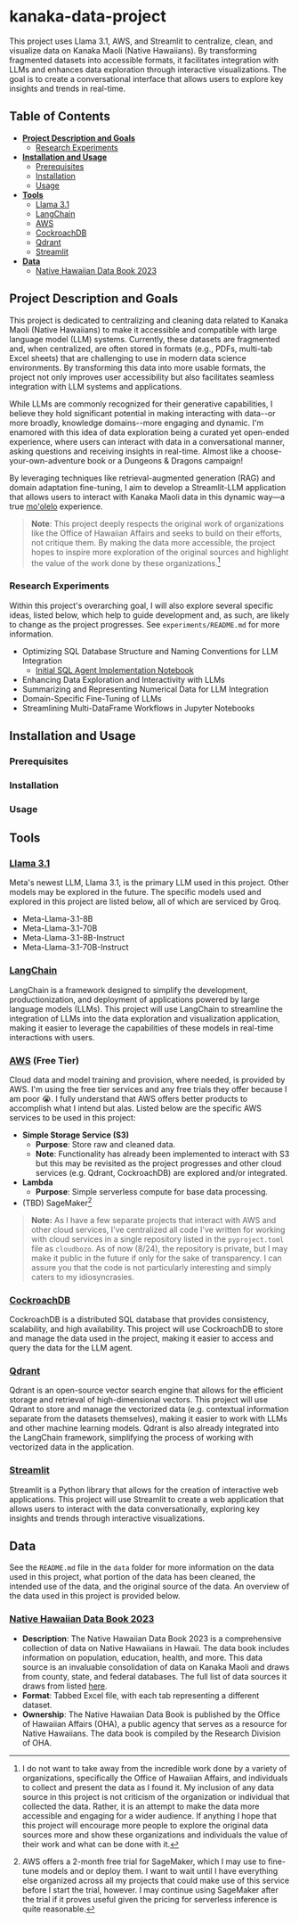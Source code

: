 # kanaka-data-project

This project uses Llama 3.1, AWS, and Streamlit to centralize, clean, and visualize data on Kanaka Maoli (Native Hawaiians). By transforming fragmented datasets into accessible formats, it facilitates integration with LLMs and enhances data exploration through interactive visualizations. The goal is to create a conversational interface that allows users to explore key insights and trends in real-time.

## Table of Contents

- [**Project Description and Goals**](#project-description-and-goals)
  - [Research Experiments](#research-experiments)
- [**Installation and Usage**](#installation-and-usage)
  - [Prerequisites](#prerequisites)
  - [Installation](#installation)
  - [Usage](#usage)
- [**Tools**](#tools)
  - [Llama 3.1](#llama-31)
  - [LangChain](#langchain)
  - [AWS](#aws-free-tier)
  - [CockroachDB](#cockroachdb)
  - [Qdrant](#qdrant)
  - [Streamlit](#streamlit)
- [**Data**](#data)
  - [Native Hawaiian Data Book 2023](#native-hawaiian-data-book-2023)

## Project Description and Goals

This project is dedicated to centralizing and cleaning data related to Kanaka Maoli (Native Hawaiians) to make it accessible and compatible with large language model (LLM) systems. Currently, these datasets are fragmented and, when centralized, are often stored in formats (e.g., PDFs, multi-tab Excel sheets) that are challenging to use in modern data science environments. By transforming this data into more usable formats, the project not only improves user accessibility but also facilitates seamless integration with LLM systems and applications.

While LLMs are commonly recognized for their generative capabilities, I believe they hold significant potential in making interacting with data--or more broadly, knowledge domains--more engaging and dynamic. I'm enamored with this idea of data exploration being a curated yet open-ended experience, where users can interact with data in a conversational manner, asking questions and receiving insights in real-time. Almost like a choose-your-own-adventure book or a Dungeons & Dragons campaign!

By leveraging techniques like retrieval-augmented generation (RAG) and domain adaptation fine-tuning, I aim to develop a Streamlit-LLM application that allows users to interact with Kanaka Maoli data in this dynamic way—a true [mo'olelo](https://education.nationalgeographic.org/resource/storytelling-and-cultural-traditions/) experience.

> **Note**: This project deeply respects the original work of organizations like the Office of Hawaiian Affairs and seeks to build on their efforts, not critique them. By making the data more accessible, the project hopes to inspire more exploration of the original sources and highlight the value of the work done by these organizations.[^bignote2]

### Research Experiments

Within this project's overarching goal, I will also explore several specific ideas, listed below, which help to guide development and, as such, are likely to change as the project progresses. See `experiments/README.md` for more information.

- Optimizing SQL Database Structure and Naming Conventions for LLM Integration
  - [Initial SQL Agent Implementation Notebook](experiments/notebooks/initial-sql-agent.ipynb)
- Enhancing Data Exploration and Interactivity with LLMs
- Summarizing and Representing Numerical Data for LLM Integration
- Domain-Specific Fine-Tuning of LLMs
- Streamlining Multi-DataFrame Workflows in Jupyter Notebooks

## Installation and Usage

### Prerequisites

### Installation

### Usage

## Tools

### [Llama 3.1](https://llama.meta.com/)

Meta's newest LLM, Llama 3.1, is the primary LLM used in this project. Other models may be explored in the future. The specific models used and explored in this project are listed below, all of which are serviced by Groq.

- Meta-Llama-3.1-8B
- Meta-Llama-3.1-70B
- Meta-Llama-3.1-8B-Instruct
- Meta-Llama-3.1-70B-Instruct

### [LangChain](https://langchain.com/)

LangChain is a framework designed to simplify the development, productionization, and deployment of applications powered by large language models (LLMs). This project will use LangChain to streamline the integration of LLMs into the data exploration and visualization application, making it easier to leverage the capabilities of these models in real-time interactions with users.

### [AWS](https://aws.amazon.com/) (Free Tier)

Cloud data and model training and provision, where needed, is provided by AWS. I'm using the free tier services and any free trials they offer because I am poor :sob:. I fully understand that AWS offers better products to accomplish what I intend but alas. Listed below are the specific AWS services to be used in this project:

- **Simple Storage Service (S3)**
  - **Purpose**: Store raw and cleaned data.
  - **Note**: Functionality has already been implemented to interact with S3 but this may be revisited as the project progresses and other cloud services (e.g. Qdrant, CockroachDB) are explored and/or integrated.
- **Lambda**
  - **Purpose**: Simple serverless compute for base data processing.
- (TBD) SageMaker[^bignote3]

> **Note:** As I have a few separate projects that interact with AWS and other cloud services, I've centralized all code I've written for working with cloud services in a single repository listed in the `pyproject.toml` file as `cloudbozo`. As of now (8/24), the repository is private, but I may make it public in the future if only for the sake of transparency. I can assure you that the code is not particularly interesting and simply caters to my idiosyncrasies.

### [CockroachDB](https://www.cockroachlabs.com/)

CockroachDB is a distributed SQL database that provides consistency, scalability, and high availability. This project will use CockroachDB to store and manage the data used in the project, making it easier to access and query the data for the LLM agent.

### [Qdrant](https://qdrant.com/)

Qdrant is an open-source vector search engine that allows for the efficient storage and retrieval of high-dimensional vectors. This project will use Qdrant to store and manage the vectorized data (e.g. contextual information separate from the datasets themselves), making it easier to work with LLMs and other machine learning models. Qdrant is also already integrated into the LangChain framework, simplifying the process of working with vectorized data in the application.

### [Streamlit](https://streamlit.io/)

Streamlit is a Python library that allows for the creation of interactive web applications. This project will use Streamlit to create a web application that allows users to interact with the data conversationally, exploring key insights and trends through interactive visualizations.

## Data

See the `README.md` file in the `data` folder for more information on the data used in this project, what portion of the data has been cleaned, the intended use of the data, and the original source of the data. An overview of the data used in this project is provided below.

### [Native Hawaiian Data Book 2023](https://www.ohadatabook.com/DB2023.html)

- **Description**: The Native Hawaiian Data Book 2023 is a comprehensive collection of data on Native Hawaiians in Hawaii. The data book includes information on population, education, health, and more. This data source is an invaluable consolidation of data on Kanaka Maoli and draws from county, state, and federal databases. The full list of data sources it draws from listed [here](https://ohadatabook.com/fr_statlinks.11.html).
- **Format**: Tabbed Excel file, with each tab representing a different dataset.
- **Ownership**: The Native Hawaiian Data Book is published by the Office of Hawaiian Affairs (OHA), a public agency that serves as a resource for Native Hawaiians. The data book is compiled by the Research Division of OHA.

[^bignote2]: I do not want to take away from the incredible work done by a variety of organizations, specifically the Office of Hawaiian Affairs, and individuals to collect and present the data as I found it. My inclusion of any data source in this project is not criticism of the organization or individual that collected the data. Rather, it is an attempt to make the data more accessible and engaging for a wider audience. If anything I hope that this project will encourage more people to explore the original data sources more and show these organizations and individuals the value of their work and what can be done with it.

[^bignote3]: AWS offers a 2-month free trial for SageMaker, which I may use to fine-tune models and or deploy them. I want to wait until I have everything else organized across all my projects that could make use of this service before I start the trial, however. I may continue using SageMaker after the trial if it proves useful given the pricing for serverless inference is quite reasonable.
